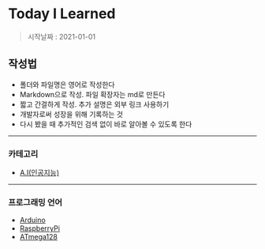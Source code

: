 # Today I Learned

> 시작날짜 : 2021-01-01

## 작성법
+ 폴더와 파일명은 영어로 작성한다
+ Markdown으로 작성. 파일 확장자는 md로 만든다
+ 짧고 간결하게 작성. 추가 설명은 외부 링크 사용하기
+ 개발자로써 성장을 위해 기록하는 것
+ 다시 봤을 때 추가적인 검색 없이 바로 알아볼 수 있도록 한다

***

### 카테고리
+ [A.I(인공지능)](https://github.com/BOSOEK/TIL/blob/main/A.I/README.md)

***

### 프로그래밍 언어
+ [Arduino](https://github.com/BOSOEK/TIL/tree/main/language/Arduino)
+ [RaspberryPi]()
+ [ATmega128]()
